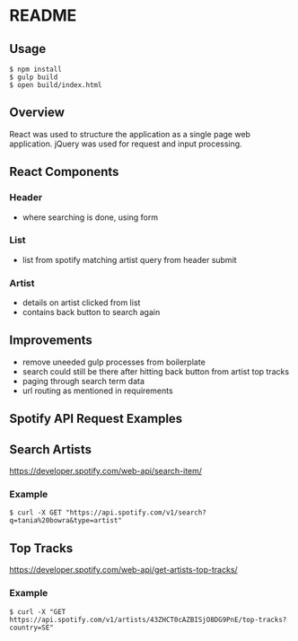 # README

## Usage
```
$ npm install
$ gulp build
$ open build/index.html
```

## Overview
React was used to structure the application as a single page web application. 
 jQuery was used for request and input processing.

## React Components

### Header
 - where searching is done, using form

### List
 - list from spotify matching artist query from header submit

### Artist
 - details on artist clicked from list
 - contains back button to search again

## Improvements
 - remove uneeded gulp processes from boilerplate
 - search could still be there after hitting back button from artist top tracks
 - paging through search term data
 - url routing as mentioned in requirements

## Spotify API Request Examples

## Search Artists
https://developer.spotify.com/web-api/search-item/
### Example
```
$ curl -X GET "https://api.spotify.com/v1/search?q=tania%20bowra&type=artist"
```

## Top Tracks
https://developer.spotify.com/web-api/get-artists-top-tracks/
### Example
```
$ curl -X "GET https://api.spotify.com/v1/artists/43ZHCT0cAZBISjO8DG9PnE/top-tracks?country=SE"
```

